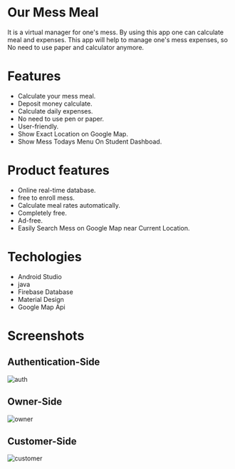 # Our Mess Meal
It is a virtual manager for one's mess. By using this app one can calculate meal and expenses. This app will help to manage one's mess expenses, so No need to use paper and calculator anymore.

# Features
* Calculate your mess meal.
* Deposit money calculate.
* Calculate daily expenses.
* No need to use pen or paper.
* User-friendly.
* Show Exact Location on Google Map.
* Show Mess Todays Menu On Student Dashboad.

# Product features
 * Online real-time database.
 * free to enroll mess.
 * Calculate meal rates automatically.
 * Completely free.
 * Ad-free.
 * Easily Search Mess on Google Map near Current Location.

# Techologies 
* Android Studio 
* java 
* Firebase Database 
* Material Design 
* Google Map Api

# Screenshots

## Authentication-Side

![auth](https://user-images.githubusercontent.com/56467741/100522320-ce0ecd80-31cf-11eb-83e3-0c6d53feb3c8.png)

## Owner-Side 

![owner](https://user-images.githubusercontent.com/56467741/100522317-c4856580-31cf-11eb-8772-67edb5c7f308.png)

## Customer-Side

![customer](https://user-images.githubusercontent.com/56467741/100522328-db2bbc80-31cf-11eb-8483-a6fa8415f16f.png)
